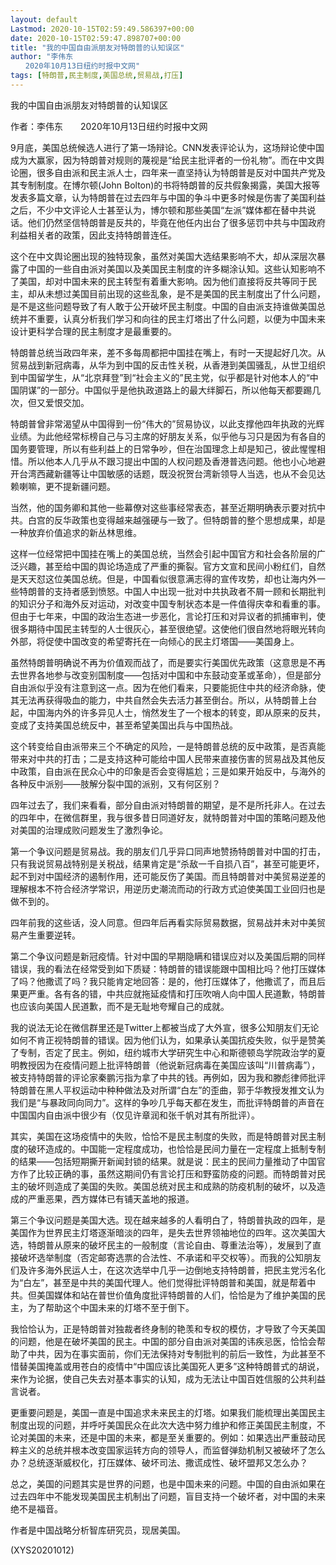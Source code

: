 ```yaml
---
layout: default
Lastmod: 2020-10-15T02:59:49.586397+00:00
date: 2020-10-15T02:59:47.898707+00:00
title: "我的中国自由派朋友对特朗普的认知误区"
author: "李伟东
　　2020年10月13日纽约时报中文网"
tags: [特朗普,民主制度,美国总统,贸易战,打压]
---
```


我的中国自由派朋友对特朗普的认知误区

作者：李伟东　　2020年10月13日纽约时报中文网

9月底，美国总统候选人进行了第一场辩论。CNN发表评论认为，这场辩论使中国成为大赢家，因为特朗普对规则的蔑视是“给民主批评者的一份礼物”。而在中文舆论圈，很多自由派和民主派人士，四年来一直坚持认为特朗普是反对中国共产党及其专制制度。在博尔顿(John Bolton)的书将特朗普的反共假象揭露，美国大报等发表多篇文章，认为特朗普在过去四年与中国的争斗中更多时候是伤害了美国利益之后，不少中文评论人士甚至认为，博尔顿和那些美国“左派”媒体都在替中共说话。他们仍然坚信特朗普是反共的，毕竟在他任内出台了很多惩罚中共与中国政府利益相关者的政策，因此支持特朗普连任。

这个在中文舆论圈出现的独特现象，虽然对美国大选结果影响不大，却从深层次暴露了中国的一些自由派对美国以及美国民主制度的许多糊涂认知。这些认知影响不了美国，却对中国未来的民主转型有着重大影响。因为他们直接将反共等同于民主，却从未想过美国目前出现的这些乱象，是不是美国的民主制度出了什么问题，是不是这些问题导致了有人敢于公开破坏民主制度。中国的自由派支持谁做美国总统并不重要，认真分析我们学习和向往的民主灯塔出了什么问题，以便为中国未来设计更科学合理的民主制度才是最重要的。

特朗普总统当政四年来，差不多每周都把中国挂在嘴上，有时一天提起好几次。从贸易战到新冠病毒，从华为到中国的反击性关税，从香港到美国骚乱，从世卫组织到中国留学生，从“北京拜登”到“社会主义的”民主党，似乎都是针对他本人的“中国阴谋”的一部分。中国似乎是他执政道路上的最大绊脚石，所以他每天都要踢几次，但又爱恨交加。

特朗普曾非常渴望从中国得到一份“伟大的”贸易协议，以此支撑他四年执政的光辉业绩。为此他经常标榜自己与习主席的好朋友关系，似乎他与习只是因为有各自的国务要管理，所以有些利益上的日常争吵，但在治国理念上却是知己，彼此惺惺相惜。所以他本人几乎从不跟习提出中国的人权问题及香港普选问题。他也小心地避开台湾西藏新疆等让中国敏感的话题，既没祝贺台湾新领导人当选，也从不会见达赖喇嘛，更不提新疆问题。

当然，他的国务卿和其他一些幕僚对这些事经常表态，甚至近期明确表示要对抗中共。白宫的反华政策也变得越来越强硬与一致了。但特朗普的整个思想成果，却是一种放弃价值追求的新丛林思维。

这样一位经常把中国挂在嘴上的美国总统，当然会引起中国官方和社会各阶层的广泛兴趣，甚至给中国的舆论场造成了严重的撕裂。官方文宣和民间小粉红们，自然是天天怼这位美国总统。但是，中国看似很意满志得的宣传攻势，却也让海内外一些特朗普的支持者感到愤怒。中国人中出现一批对中共执政者不屑一顾和长期批判的知识分子和海外反对运动，对改变中国专制状态本是一件值得庆幸和看重的事。但由于七年来，中国的政治生态进一步恶化，言论打压和对异议者的抓捕审判，使很多期待中国民主转型的人士很灰心，甚至很绝望。这使他们很自然地将眼光转向外部，将促使中国改变的希望寄托在一向倾心的民主灯塔国——美国身上。

虽然特朗普明确说不再为价值观而战了，而是要实行美国优先政策（这意思是不再去世界各地参与改变别国制度——包括对中国和中东鼓动变革或革命），但是部分自由派似乎没有注意到这一点。因为在他们看来，只要能扼住中共的经济命脉，使其无法再获得吸血的能力，中共自然会失去活力甚至倒台。所以，从特朗普上台起，中国海内外的许多异见人士，悄然发生了一个根本的转变，即从原来的反共，变成了支持美国总统反中，甚至希望美国出兵与中国热战。

这个转变给自由派带来三个不确定的风险，一是特朗普总统的反中政策，是否真能带来对中共的打击；二是支持这种可能给中国人民带来直接伤害的贸易战及其他反中政策，自由派在民众心中的印象是否会变得尴尬；三是如果开始反中，与海外的各种反中派别——肢解分裂中国的派别，又有何区别？

四年过去了，我们来看看，部分自由派对特朗普的期望，是不是所托非人。在过去的四年中，在微信群里，我与很多昔日同道好友，就特朗普对中国的策略问题及他对美国的治理成败问题发生了激烈争论。

第一个争议问题是贸易战。我的朋友们几乎异口同声地赞扬特朗普对中国的打击，只有我说贸易战特别是关税战，结果肯定是“杀敌一千自损八百”，甚至可能更坏，起不到对中国经济的遏制作用，还可能反伤了美国。而且特朗普对中美贸易逆差的理解根本不符合经济学常识，用逆历史潮流而动的行政方式迫使美国工业回归也是做不到的。

四年前我的这些话，没人同意。但四年后再看实际贸易数据，贸易战并未对中美贸易产生重要逆转。

第二个争议问题是新冠疫情。针对中国的早期隐瞒和错误应对以及美国后期的同样错误，我的看法在经常受到如下质疑：特朗普的错误能跟中国相比吗？他打压媒体了吗？他撒谎了吗？我只能肯定地回答：是的，他打压媒体了，他撒谎了，而且后果更严重。各有各的错，中共应就拖延疫情和打压吹哨人向中国人民道歉，特朗普也应该向美国人民道歉，而不是无耻地夸耀自己的成就。

我的说法无论在微信群里还是Twitter上都被当成了大外宣，很多公知朋友们无论如何不肯正视特朗普的错误。因为他们认为，如果承认美国抗疫失败，似乎是赞美了专制，否定了民主。例如，纽约城市大学研究生中心和斯德顿岛学院政治学的夏明教授因为在疫情问题上批评特朗普（他说新冠病毒在美国应该叫“川普病毒”），被支持特朗普的评论家秦鹏污指为拿了中共的钱。再例如，因为我和滕彪律师批评特朗普在黑人平权运动中种种做法及对所谓“白左”的歪曲，郭于华教授发推文认为我们是“与暴政同向同力”。这样的争吵几乎每天都在发生，而批评特朗普的声音在中国国内自由派中很少有（仅见许章润和张千帆对其有所批评）。

其实，美国在这场疫情中的失败，恰恰不是民主制度的失败，而是特朗普对民主制度的破环造成的。中国能一定程度成功，也恰恰是民间力量在一定程度上抵制专制的结果——包括短期撕开新闻封锁的结果。就是说：民主的民间力量推动了中国官方作了比较正确的事，虽然这期间仍有言论打压和野蛮防疫的问题。而特朗普对民主的破坏则造成了美国的失败。美国总统对民主和成熟的防疫机制的破坏，以及造成的严重恶果，西方媒体已有铺天盖地的报道。

第三个争议问题是美国大选。现在越来越多的人看明白了，特朗普执政的四年，是美国作为世界民主灯塔逐渐暗淡的四年，是失去世界领袖地位的四年。这次美国大选，特朗普从原来的破坏民主的一般制度（言论自由、尊重法治等），发展到了直接破坏选举制度（否定邮寄选票的合法性、不承诺和平交权等）。而我的公知朋友们及许多海外民运人士，在这次选举中几乎一边倒地支持特朗普，把民主党污名化为“白左”，甚至是中共的美国代理人。他们觉得批评特朗普和美国，就是帮着中共。但美国媒体和站在普世价值角度批评特朗普的人们，恰恰是为了维护美国的民主，为了帮助这个中国未来的灯塔不至于倒下。

我恰恰认为，正是特朗普对独裁者终身制的艳羡和专权的模仿，才导致了今天美国的问题，他是在破坏美国的民主。中国的部分自由派对美国的讳疾忌医，恰恰会帮助了中共，因为在事实面前，你们无法保持对专制批判的前后一致性，为此甚至不惜替美国掩盖或用苍白的疫情中“中国应该比美国死人更多”这种特朗普式的胡说，来作为论据，使自己失去对基本事实的认知，成为无法让中国百姓信服的公共利益言说者。

更重要问题是，美国一直是中国追求未来民主的灯塔。如果我们能梳理出美国民主制度出现的问题，并呼吁美国民众在此次大选中努力维护和修正美国民主制度，不论对美国的未来，还是中国的未来，都是至关重要的。例如：如果选出严重鼓动民粹主义的总统并根本改变国家运转方向的领导人，而监督弹劾机制又被破坏了怎么办？总统逐渐威权化，打压媒体、破坏司法、撒谎成性、破坏盟邦又怎么办？

总之，美国的问题其实是世界的问题，也是中国未来的问题。中国的自由派如果在过去四年中不能发现美国民主机制出了问题，盲目支持一个破坏者，对中国的未来绝不是福音。

作者是中国战略分析智库研究员，现居美国。

(XYS20201012)

